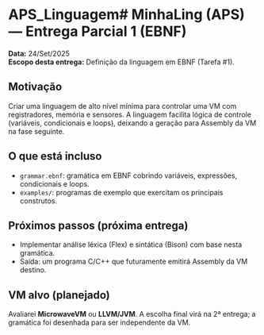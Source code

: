 # APS_Linguagem# MinhaLing (APS) — Entrega Parcial 1 (EBNF)

**Data:** 24/Set/2025  
**Escopo desta entrega:** Definição da linguagem em EBNF (Tarefa #1).

## Motivação
Criar uma linguagem de alto nível mínima para controlar uma VM com registradores, memória e sensores. A linguagem facilita lógica de controle (variáveis, condicionais e loops), deixando a geração para Assembly da VM na fase seguinte.

## O que está incluso
- `grammar.ebnf`: gramática em EBNF cobrindo variáveis, expressões, condicionais e loops.
- `examples/`: programas de exemplo que exercitam os principais construtos.

## Próximos passos (próxima entrega)
- Implementar análise léxica (Flex) e sintática (Bison) com base nesta gramática.
- Saída: um programa C/C++ que futuramente emitirá Assembly da VM destino.

## VM alvo (planejado)
Avaliarei **MicrowaveVM** ou **LLVM/JVM**. A escolha final virá na 2ª entrega; a gramática foi desenhada para ser independente da VM.